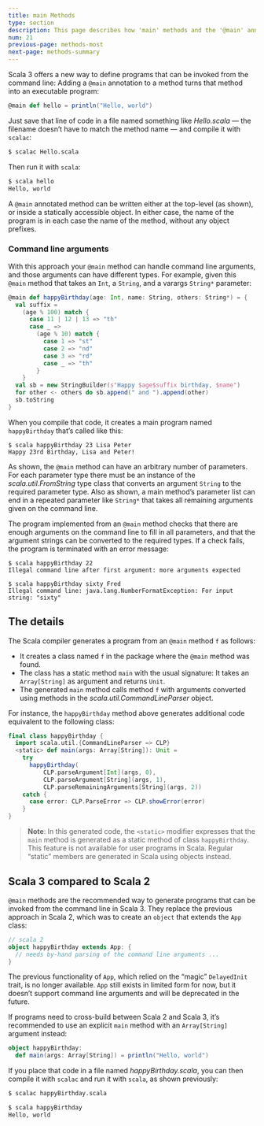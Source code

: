 ```yaml
---
title: main Methods
type: section
description: This page describes how 'main' methods and the '@main' annotation work in Scala 3.
num: 21
previous-page: methods-most
next-page: methods-summary
---
```




Scala 3 offers a new way to define programs that can be invoked from the command line: Adding a `@main` annotation to a method turns that method into an executable program:

```scala
@main def hello = println("Hello, world")
```

Just save that line of code in a file named something like *Hello.scala* — the filename doesn’t have to match the method name — and compile it with `scalac`:

```sh
$ scalac Hello.scala
```

Then run it with `scala`:

```sh
$ scala hello
Hello, world
```

A `@main` annotated method can be written either at the top-level (as shown), or inside a statically accessible object. In either case, the name of the program is in each case the name of the method, without any object prefixes.



### Command line arguments

With this approach your `@main` method can handle command line arguments, and those arguments can have different types. For example, given this `@main` method that takes an `Int`, a `String`, and a varargs `String*` parameter:

```scala
@main def happyBirthday(age: Int, name: String, others: String*) = {
  val suffix =
    (age % 100) match {
      case 11 | 12 | 13 => "th"
      case _ =>
        (age % 10) match {
          case 1 => "st"
          case 2 => "nd"
          case 3 => "rd"
          case _ => "th"
        }
    }
  val sb = new StringBuilder(s"Happy $age$suffix birthday, $name")
  for other <- others do sb.append(" and ").append(other)
  sb.toString
}
```

When you compile that code, it creates a main program named `happyBirthday` that’s called like this:

```
$ scala happyBirthday 23 Lisa Peter
Happy 23rd Birthday, Lisa and Peter!
```

As shown, the `@main` method can have an arbitrary number of parameters. For each parameter type there must be an instance of the *scala.util.FromString* type class that converts an argument `String` to the required parameter type. Also as shown, a main method’s parameter list can end in a repeated parameter like `String*` that takes all remaining arguments given on the command line.

The program implemented from an `@main` method checks that there are enough arguments on the command line to fill in all parameters, and that the argument strings can be converted to the required types. If a check fails, the program is terminated with an error message:

```
$ scala happyBirthday 22
Illegal command line after first argument: more arguments expected

$ scala happyBirthday sixty Fred
Illegal command line: java.lang.NumberFormatException: For input string: "sixty"
```



## The details

The Scala compiler generates a program from an `@main` method `f` as follows:

- It creates a class named `f` in the package where the `@main` method was found.
- The class has a static method `main` with the usual signature: It takes an `Array[String]` as argument and returns `Unit`.
- The generated `main` method calls method `f` with arguments converted using methods in the *scala.util.CommandLineParser* object.

For instance, the `happyBirthday` method above generates additional code equivalent to the following class:

```scala
final class happyBirthday {
  import scala.util.{CommandLineParser => CLP}
  <static> def main(args: Array[String]): Unit =
    try
      happyBirthday(
          CLP.parseArgument[Int](args, 0),
          CLP.parseArgument[String](args, 1),
          CLP.parseRemainingArguments[String](args, 2))
    catch {
      case error: CLP.ParseError => CLP.showError(error)
    }
}
```

>**Note**: In this generated code, the `<static>` modifier expresses that the `main` method is generated as a static method of class `happyBirthday`. This feature is not available for user programs in Scala. Regular “static” members are generated in Scala using objects instead.



## Scala 3 compared to Scala 2

`@main` methods are the recommended way to generate programs that can be invoked from the command line in Scala 3. They replace the previous approach in Scala 2, which was to create an `object` that extends the `App` class:

```scala
// scala 2
object happyBirthday extends App: {
  // needs by-hand parsing of the command line arguments ...
}
```

The previous functionality of `App`, which relied on the “magic” `DelayedInit` trait, is no longer available. `App` still exists in limited form for now, but it doesn’t support command line arguments and will be deprecated in the future.

If programs need to cross-build between Scala 2 and Scala 3, it’s recommended to use an explicit `main` method with an `Array[String]` argument instead:

```scala
object happyBirthday:
  def main(args: Array[String]) = println("Hello, world")
```

If you place that code in a file named *happyBirthday.scala*, you can then compile it with `scalac` and run it with `scala`, as shown previously:

```sh
$ scalac happyBirthday.scala

$ scala happyBirthday
Hello, world
```




